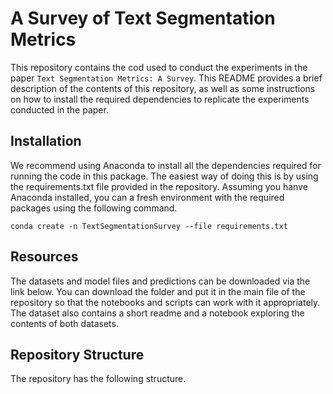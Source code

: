 # A Survey of Text Segmentation Metrics
This repository contains the cod used to conduct the experiments in the paper `Text Segmentation Metrics: A Survey`. This README provides a brief description of the contents of this 
repository, as well as some instructions on how to install the required dependencies to replicate the experiments conducted in the paper. 

## Installation
We recommend using Anaconda to install all the dependencies required for running the code in this package. The easiest way of doing this is by using the requirements.txt file provided in the repository. Assuming you hanve Anaconda installed, you can a fresh environment with the required packages using the following command.

``
conda create -n TextSegmentationSurvey --file requirements.txt
``

## Resources
The datasets and model files and predictions can be downloaded via the link below.
You can download the folder and put it in the main file of the repository so that the notebooks and scripts can work with it appropriately.
The dataset also contains a short readme and a notebook exploring the contents of both datasets.

## Repository Structure

The repository has the following structure.
